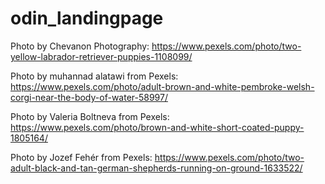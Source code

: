 # odin_landingpage

Photo by Chevanon Photography: https://www.pexels.com/photo/two-yellow-labrador-retriever-puppies-1108099/

Photo by muhannad alatawi from Pexels: https://www.pexels.com/photo/adult-brown-and-white-pembroke-welsh-corgi-near-the-body-of-water-58997/

Photo by Valeria Boltneva from Pexels: https://www.pexels.com/photo/brown-and-white-short-coated-puppy-1805164/

Photo by Jozef Fehér from Pexels: https://www.pexels.com/photo/two-adult-black-and-tan-german-shepherds-running-on-ground-1633522/
